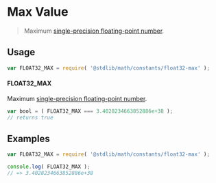# Max Value

> Maximum [single-precision floating-point number][ieee754].

<section class="usage">

## Usage

```javascript
var FLOAT32_MAX = require( '@stdlib/math/constants/float32-max' );
```

#### FLOAT32_MAX

Maximum [single-precision floating-point number][ieee754].

```javascript
var bool = ( FLOAT32_MAX === 3.4028234663852886e+38 );
// returns true
```

</section>

<!-- /.usage -->

<section class="examples">

## Examples

<!-- TODO: better example -->

```javascript
var FLOAT32_MAX = require( '@stdlib/math/constants/float32-max' );

console.log( FLOAT32_MAX );
// => 3.4028234663852886e+38
```

</section>

<!-- /.examples -->

<section class="links">

[ieee754]: http://en.wikipedia.org/wiki/IEEE_754-1985

</section>

<!-- /.links -->
